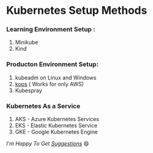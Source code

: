 # Kubernetes Setup Methods


### Learning Environment Setup :
1. Minikube
1. Kind

### Producton Environment Setup:

1. kubeadm on Linux and Windows
1. [kops](./install_kubernetes_cluster_on_aws_use_kops.md) ( Works for only AWS)
1. Kubespray


### Kubernetes As a Service

1. AKS - Azure Kubernetes Services
1. EKS - Elastic Kubernetes Service
1. GKE - Google Kubernetes Engine
  
_I'm Happy To Get [Suggestions](https://forms.gle/UPiN8UrHikj9UR5UA)_ :smile:
